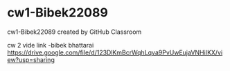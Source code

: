 # cw1-Bibek22089
cw1-Bibek22089 created by GitHub Classroom


cw 2 vide link -bibek bhattarai 
https://drive.google.com/file/d/123DlKmBcrWqhLqva9PvUwEujaVNHiIKX/view?usp=sharing


